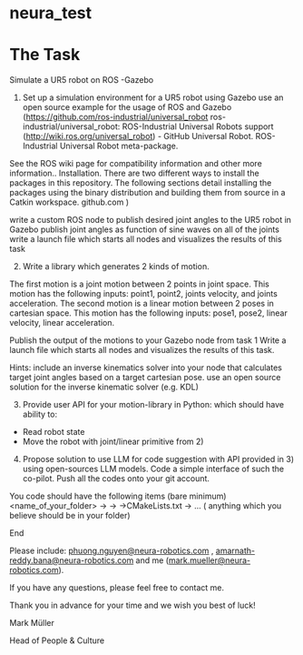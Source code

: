 # neura_test

# The Task
 
Simulate a UR5 robot on ROS -Gazebo
 
1) Set up a simulation environment for a UR5 robot using Gazebo
use an open source example for the usage of ROS and Gazebo (https://github.com/ros-industrial/universal_robot ros-industrial/universal_robot: ROS-Industrial Universal Robots support (http://wiki.ros.org/universal_robot) - GitHub Universal Robot. ROS-Industrial Universal Robot meta-package.
 
See the ROS wiki page for compatibility information and other more information.. Installation. There are two different ways to install the packages in this repository. The following sections detail installing the packages using the binary distribution and building them from source in a Catkin workspace. github.com )
 
write a custom ROS node to publish desired joint angles to the UR5 robot in Gazebo publish joint angles as function of sine waves on all of the joints write a launch file which starts all nodes and visualizes the results of this task
 
2) Write a library which generates 2 kinds of motion.
 
The first motion is a joint motion between 2 points in joint space. This motion has the following inputs: point1, point2, joints velocity, and joints acceleration.
The second motion is a linear motion between 2 poses in cartesian space. This motion has the following inputs: pose1, pose2, linear velocity, linear acceleration.
 
Publish the output of the motions to your Gazebo node from task 1
Write a launch file which starts all nodes and visualizes the results of this task.
 
Hints: include an inverse kinematics solver into your node that calculates target joint angles based on a target cartesian pose. use an open source solution for the inverse kinematic solver (e.g. KDL)
 
3) Provide user API for your motion-library in Python: which should have ability to:
- Read robot state
- Move the robot with joint/linear primitive from 2)
 
4) Propose solution to use LLM for code suggestion with API provided in 3) using open-sources LLM models.
Code a simple interface of such the co-pilot.
Push all the codes onto your git account.
 
You code should have the following items (bare minimum)
<name_of_your_folder>
-><src>
-><include>
->CMakeLists.txt
-> ... ( anything which you believe should be in your folder)
 
End
 
Please include: phuong.nguyen@neura-robotics.com , amarnath-reddy.bana@neura-robotics.com and me  (mark.mueller@neura-robotics.com).
 
If you have any questions, please feel free to contact me. 
 
Thank you in advance for your time and we wish you best of luck!

Mark Müller 

Head of People & Culture
 
